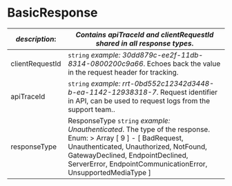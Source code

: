 
# BasicResponse

| *description*:   | *Contains apiTraceId and clientRequestId shared in all response types*.|
|----|----|
| clientRequestId |    ``` string ```   *example: 30dd879c-ee2f-11db-8314-0800200c9a66*. Echoes back the value in the request header for tracking.|
| apiTraceId |    ``` string ```   *example: rrt-0bd552c12342d3448-b-ea-1142-12938318-7*. Request identifier in API, can be used to request logs from the support team..|
| responseType | ResponseType   ``` string ```   *example: Unauthenticated*. The type of the response. Enum:    > Array [ 9 ] - [ BadRequest, Unauthenticated, Unauthorized, NotFound, GatewayDeclined, EndpointDeclined, ServerError, EndpointCommunicationError, UnsupportedMediaType ]|


